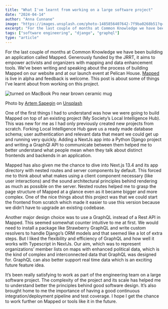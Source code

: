```yaml
---
title: "What I've learnt from working on a large software project"
date: "2024-04-14"
author: "Anna Cunnane"
image: "https://images.unsplash.com/photo-1485856407642-7f9ba0268b51?q=80&w=2670&auto=format&fit=crop&ixlib=rb-4.0.3&ixid=M3wxMjA3fDB8MHxwaG90by1wYWdlfHx8fGVufDB8fHx8fA%3D%3D"
excerpt: "For the last couple of months at Common Knowledge we have been building an application called Mapped. This post is about some of things I’ve learnt about from working on this project."
tags: ["software engineering", "django", "graphql"]
type: "article"
---
```

<article>
<p>For the last couple of months at Common Knowledge we have been building an application called Mapped. Generously funded by the JRRT, it aims to empower activists and organizers with mapping and data enhancement tools. We’ve been writing and speaking about the process of building Mapped on our website and at our launch event at Pelican House. <a href="https://prototype.mapped.commonknowledge.coop/">Mapped</a> is live in alpha and feedback is welcome. This post is about some of things I’ve learnt about from working on this project.</p>


<img src="https://images.unsplash.com/photo-1485856407642-7f9ba0268b51?q=80&w=2670&auto=format&fit=crop&ixlib=rb-4.0.3&ixid=M3wxMjA3fDB8MHxwaG90by1wYWdlfHx8fGVufDB8fHx8fA%3D%3D" alt="turned on MacBook Pro near brown ceramic mug">

Photo by <a href="https://unsplash.com/@sapegin?utm_content=creditCopyText&utm_medium=referral&utm_source=unsplash">Artem Sapegin</a> on <a href="https://unsplash.com/photos/turned-on-macbook-pro-near-brown-ceramic-mug-ZMraoOybTLQ?utm_content=creditCopyText&utm_medium=referral&utm_source=unsplash">Unsplash</a>
  
<p>One of the first things I had to understand was how we were going to build Mapped on top of an existing project (My Society’s Local Intelligence Hub). This was new for me as I had only previously created new projects from scratch. Forking Local Intelligence Hub gave us a ready made database schema; user authentication and relevant data that meant we could get up and running very quickly. Adding a NextJs app into a Python Django project and writing a GraphQl API to communicate between them helped me to better understand what people mean when they talk about distinct frontends and backends in an application.</p>

<p>Mapped has also given me the chance to dive into Next.js 13.4 and its app directory with nested routes and server components by default. This forced me to think about what makes using a client component necessary (like user interactions) and the sound architectural principles behind rendering as much as possible on the server. Nested routes helped me to grasp the page structure of Mapped at a glance even as it became bigger and more complex. 
One of the nice things about this project was that we could start the frontend from scratch which made it easier to use this version because we didn’t have to upgrade an existing codebase.</p>

<p>Another major design choice was to use a GraphQL instead of a Rest API in Mapped. This seemed somewhat counter intuitive to me at first. We would need to install a package like Strawberry GraphQL and write custom resolvers to handle Django’s ORM models and that seemed like a lot of extra steps. But I liked the flexibility and efficiency of GraphQL and how well it works with Typescript in NextJs. Our aim, which was to represent organizations’ member lists on maps with enhanced political data, which is the kind of complex and interconnected data that GraphQL was designed for. GraphQL can also better support real time data which is an exciting future feature idea.</p>

<p>It’s been really satisfying to work as part of the engineering team on a large software project. The complexity of the project and its scale has helped me to understand better the principles behind good software design. It’s also brought home to me the importance of having a good continuous integration/deployment pipeline and test coverage. I hope I get the chance to work further on Mapped or tools like it in the future.</p>


</aricle>
